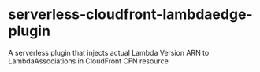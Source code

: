 # serverless-cloudfront-lambdaedge-plugin

A serverless plugin that injects actual Lambda Version ARN to LambdaAssociations in CloudFront CFN resource


